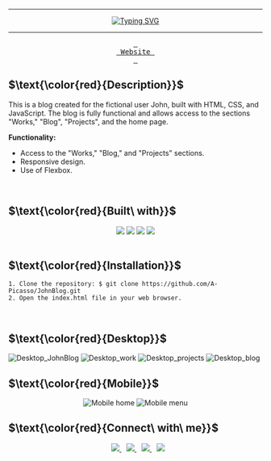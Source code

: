 <hr>
<p align="center">
    <a href="https://git.io/typing-svg"><img src="https://readme-typing-svg.demolab.com?font=Montserrat&weight=800&size=68&pause=1000&color=FF0000&center=true&vCenter=true&repeat=false&width=800&height=80&lines=JohnBlog" alt="Typing SVG" /></a>
</p>
<hr>
<p align="center">
  <a href="https://a-picasso.github.io/Encrypter-ChallengeOracleONE/">
    <kbd> <br> Website <br> </kbd>
  </a>
</p>

## $\text{\color{red}{Description}}$
  This is a blog created for the fictional user John, built with HTML, CSS, and JavaScript. The blog is fully functional and allows access to the sections "Works," "Blog", "Projects", and the home page.
 
**Functionality:**
* Access to the "Works," "Blog," and "Projects" sections.
* Responsive design.
* Use of Flexbox.
<br>

## $\text{\color{red}{Built\ with}}$
<div align="center">
  <img src="https://img.shields.io/badge/CSS3-1572B6.svg?style=for-the-badge&logo=CSS3&logoColor=white"/>
  <img src="https://img.shields.io/badge/GIT-E44C30?style=for-the-badge&logo=git&logoColor=white"/>
  <img src="https://img.shields.io/badge/JavaScript-F7DF1E.svg?style=for-the-badge&logo=JavaScript&logoColor=black"/>
  <img src="https://img.shields.io/badge/HTML5-E34F26.svg?style=for-the-badge&logo=HTML5&logoColor=white"/> 
</div>
<br>

## $\text{\color{red}{Installation}}$
```
1. Clone the repository: $ git clone https://github.com/A-Picasso/JohnBlog.git
2. Open the index.html file in your web browser.
```
<br>

## $\text{\color{red}{Desktop}}$
![Desktop_JohnBlog](https://user-images.githubusercontent.com/95196431/208840246-fe26f0ab-04c9-4214-a435-2a31c133c3da.png)
![Desktop_work](https://user-images.githubusercontent.com/95196431/208840257-d38378c5-a8e7-4eed-978b-ab323227ab02.png)
![Desktop_projects](https://user-images.githubusercontent.com/95196431/208840309-de111f70-c85e-49b9-8787-c992e71c56c4.png)
![Desktop_blog](https://user-images.githubusercontent.com/95196431/208840332-8b8cff5b-6996-4369-8cd5-951649484569.png)

## $\text{\color{red}{Mobile}}$
<div align="center">
  <img src="https://user-images.githubusercontent.com/95196431/208840395-8829707c-c68c-4925-ae2b-505d45b40c77.png" alt="Mobile home" />
  <img src="https://user-images.githubusercontent.com/95196431/208840404-37051a9d-686c-45dd-9c44-69f23d37d13e.png" alt="Mobile menu" />
</div>

## $\text{\color{red}{Connect\ with\ me}}$
<div align="center">
  <a style="margin-left: 10px;" target="_blank" href="https://www.linkedin.com/in/jose-alberto-picasso-mtz/">
    <img src="https://img.shields.io/badge/LinkedIn-0077B5?style=for-the-badge&logo=linkedin&logoColor=white"/>
  </a>
  <a style="margin-left: 10px;" target="_blank" href="mailto:japm996@gmail.com">
    <img src="https://img.shields.io/badge/Gmail-D14836?style=for-the-badge&logo=gmail&logoColor=white"/>
  </a>
  <a style="margin-left: 10px;" target="_blank" href="https://www.instagram.com/japm_5/">
    <img src="https://img.shields.io/badge/Instagram-E4405F?style=for-the-badge&logo=instagram&logoColor=white"/>
  </a>
  <a style="margin-left: 10px;" target="_blank" href="https://twitter.com/Dark_Spectre17">
    <img src="https://img.shields.io/badge/Twitter-1DA1F2?style=for-the-badge&logo=twitter&logoColor=white"/>
  </a>
</div>
